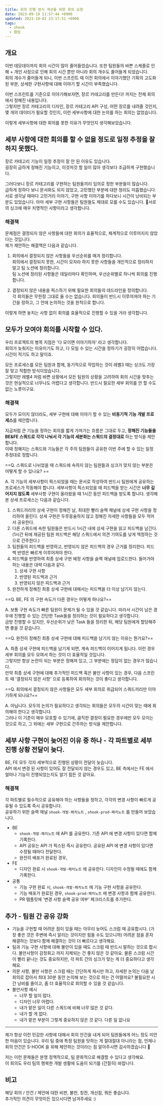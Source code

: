 ```yaml
---
title: 회의 진행 방식 개선을 위한 회의 요청
date: 2023-09-19 11:57:44 +0900
updated: 2023-10-02 23:17:51 +0900
tags:
  - shook
  - 협업
---
```


## 개요

이번 데모데이까지 회의 시간이 많이 줄어들었습니다. 또한 팀원들의 바쁜 스케줄로 인해 + 개인 사정으로 인해 회의 시간 뿐만 아니라 회의 개수도 줄어들게 되었습니다.  
회의 개수가 줄어들게 되니, 이번 스프린트 때 이전 회의에서 이야기했던 기획의 고도화된 부분, 상세한 구현사항에 대해 이야기 할 시간이 부족했습니다. 

이번 스프린트를 기준으로 이야기해보자면, 장르 카테고리를 만든다! 까지는 전체 회의에서 정해진 내용입니다.  
그렇지만 장르 카테고리의 디자인, 장르 카테고리 API 구성, 어떤 장르를 내려줄 것인지, 몇 개의 데이터가 필요할 것인지, 이런 세부사항에 대한 논의를 하는 회의는 없었습니다.  

이렇게 세부사항에 대한 회의를 못한 이유가 무엇인지 생각해보았습니다.

## 세부 사항에 대한 회의를 할 수 없을 정도로 일정 추정을 잘하지 못했다.

장르 카테고리 기능이 일정 추정이 잘 안 된 이유도 있습니다.  
굉장히 급하게 정해진 기능이고, 이것저것 할 일이 많아 생각보다 조급하게 구현했습니다.  

그러다보니 장르 카테고리를 구현하는 팀원들끼리 임의로 정한 부분들이 많습니다.  
급하게 정하다 보니 문서화도 되지 않았고, 고민했던 부분에 대한 정리도 미흡했습니다. 
서로 생각날 때마다 고민거리 이야기, 구현 사항 이야기를 하다보니 시간이 낭비되는 부분도 있었습니다. 
아마 세부 구현 사항들은 팀원들도 제대로 모를 수도 있습니다. 서로의 싱크에 매우 치명적인 사항이라고 생각합니다.    

### 해결책

문제점은 결정되지 않은 사항들에 대한 회의가 효율적으로, 체계적으로 이루어지지 않았다는 것입니다.  
제가 제안하는 해결책은 다음과 같습니다. 

1. 회의에서 결정되지 않은 사항들을 우선순위를 매겨 정리합니다.  
회의에서 결정되지 못한, 시간이 모자라 하지 못한 사항들을 개인적으로 정리하지 말고 팀 노션에 정리합니다.  
팀 노션에 정리된 사항들은 데일리마다 확인하며, 우선순위별로 하나씩 회의를 진행합니다.  

2. 결정되지 않은 내용을 픽스하기 위해 필요한 회의들의 데드라인을 정의합니다.  
각 회의들은 무한정 그대로 둘 수는 없습니다. 회의들이 반드시 이루어져야 하는 기간을 정하고, 그 안에 논의하는 것을 원칙으로 합니다.  

이렇게 하면 놓치는 사항 없이 회의를 효율적으로 진행할 수 있을 거라 생각합니다. 

## 모두가 모여야 회의를 시작할 수 있다.

우리 프로젝트의 병목 지점은 '다 모이면 이야기하자' 라고 생각합니다.  
회의가 늦춰지는 이유이기도 하고, 다 모일 수 있는 시간을 정하기가 굉장히 어렵습니다. 시간이 적기도 하고 말이죠.  

모든 프로세스를 모든 팀원과 함께, 동기적으로 작업하는 것이 레벨3 때는 싱크도 가장 잘 맞고 적합한 방식이었습니다.  
그렇지만 레벨4 처럼 바쁜 상황에서 모든 팀원의 상황을 고려하여 회의 시간을 맞추는 것은 현실적으로 너무나도 어렵다고 생각합니다. 반드시 필요한 세부 회의를 안 할 수도 없는 노릇이구요.  

### 해결책

모두가 모이지 않더라도, 세부 구현에 대해 이야기 할 수 있는 **비동기적 기능 개발 프로세스**를 제안합니다. 

지금처럼 큰 기능을 정하는 회의를 짧게 가져가는 흐름은 그대로 두고, **정해진 기능들을 BE&FE 스쿼드로 각각 나눠서 각 기능의 세분화는 스쿼드의 결정대로** 하는 방식을 제안합니다.  
이때 정해지는 스쿼드와 기능들은 각 주의 팀원들이 공유한 이번 주에 할 수 있는 일정 추정대로 정합니다.  

==Q. 스쿼드로 나뉘었을 때 스쿼드에 속하지 않는 팀원들과 싱크가 맞지 않는 부분은 어떻게 할 수 있나요?  ==

A. 각 기능의 세부사항이 픽스되었을 때는 문서로 작성하여 반드시 팀원에게 공유하는 프로세스가 작동해야 합니다. 세부사항이 픽스되었을 때 피드백을 받는 시간은 **너무 길어지지 않도록** 세부사항 구현이 올라왔을 때 1시간 동안 피드백을 받도록 합니다. 생각해본 상세 프로세스는 다음과 같습니다.  
1. 스쿼드끼리의 상세 구현이 정해진 날, 최대한 빨리 슬랙 채널에 상세 구현 사항을 정리하여 올린다. 상세 구현은 두루뭉술하지 않고 정해진 자세한 사항들을 모두 적어서 공유한다. 
2. 다른 스쿼드에 속한 팀원들은 반드시 1시간 내에 상세 구현을 읽고 피드백을 남긴다. (1시간 뒤에 제공된 팀원 피드백은 해당 스쿼드에서 의견 기여도를 낮게 책정하는 것으로 간주한다.)
3. 팀원들의 피드백을 반영하고, 반영되지 않은 피드백의 경우 근거를 정리한다. 피드백 반영은 빠르게 이루어져야 한다.
4. 피드백을 반영하여 최종 상세 구현 예정 사항을 슬랙 채널에 업로드한다. 들어가야 하는 내용은 대략 다음과 같다.
	1. 상세 구현 사항
	2. 반영된 피드백과 근거
	3. 반영되지 않은 피드백과 근거
5. 완전하게 정해진 최종 상세 구현에 대해서는 피드백을 더 이상 남기지 않는다.

==Q. BE, FE 의 구현 속도가 다른 경우는 어떻게 하나요?==

A. 보통 구현 속도가 빠른 팀원이 문제가 될 수 있을 것 같습니다. 따라서 시간이 남은 경우에 진행할 수 있는 간단한 Task들을 정리하는 것이 필요하다고 생각합니다.  
금방 진행할 수 있지만, 우선순위가 낮은 Task 들을 정리한 뒤, 해당 팀원에게 할당해주면 좋을 것 같습니다. 

==Q. 완전히 정해진 최종 상세 구현에 대해 피드백을 남기지 않는 이유는 뭔가요?==

A. 최종 상세 구현에 피드백을 남기게 되면, 계속 피드백이 이어지게 됩니다. 이런 경우 세부 회의를 모두 모여서 하는 것이 더 효율적일 것입니다.  
그렇지만 항상 논란이 되는 부분은 정해져 있고, 그 부분에는 정답이 없는 경우가 많습니다.  
만약 최종 상세 구현에 대해 추가적인 피드백 혹은 불만 사항이 있는 경우, 다음 스프린트 때 '결정되지 않은 사항' 으로 등록하여 회의하는 것이 좋다고 생각합니다.  

==Q. 회의에서 결정되지 않은 사항들은 모두 세부 회의로 취급되어 스쿼드끼리만 이야기하게 되나요?==

A. 아닙니다. 모두의 논의가 필요하다고 생각되는 회의들은 모두의 시간이 맞는 때에 회의해야 한다고 생각합니다.  
그러나 이 기준이 매우 모호할 수 있기에, 큼직한 결정이 필요한 경우에만 모두 모이는 것으로 하고, 그 외에는 세부 구현으로 간주하는 방식을 제안합니다. 

## 세부 사항 구현이 늦어진 이유 중 하나 - 각 파트별로 세부 진행 상황 전달이 늦다.

BE, FE 모두 각자 세부적으로 진행된 상황이 전달이 늦습니다.  
API 에서 변경 된 사항이 있어도 잘 전달되지 않는 경우도 있고, BE 측에서는 FE 에서 얼마나 기능이 진행되었는지도 알기 힘든 것 같아요.  

### 해결책

각 파트별로 필수적으로 공유해야 하는 사항들을 정하고, 각각의 변경 사항이 빠르게 공유될 수 있도록 즉시 공유합니다.  
공유하기 위한 슬랙 채널 `shook-개발-패치노트` , `shook-prod-패치노트` 를 만들어 보았습니다.  

- BE
	- `shook-개발-패치노트` 에 API 를 공유한다. 기존 API 에 변경 사항이 있다면 함께 기록한다.
	- API 공유는 API 가 픽스된 즉시 공유한다. 공유된 API 에 변경 사항이 있다면 수정될 때마다 전달한다.
	- 완전히 배포가 완료된 경우, 
- FE
	- 디자인 완료 시 `shook-개발-패치노트` 에 공유한다. 디자인이 수정될 때에도 함께 기록한다.
- 공통
	- 기능 구현 완료 시, `shook-개발-패치노트` 에 기능 구현 사항을 공유한다.
	- 기능 배포가 완료된 경우, `shook-prod-패치노트` 에 변경 사항과 함께 공유한다.
	- PR 템플릿에 '변경 사항 슬랙 공유 여부' 체크리스트를 추가한다.

## 추가 - 팀원 간 공유 강화

- 기능을 구현할 때 어려운 점이 있을 때는 아무리 늦어도 스크럼 때 공유합시다. (가장 좋은 것은 주변에 즉시 알리는 것이지만 힘들 수도 있으니까) 어려운 점을 혼자 해결하는 것보다 함께 해결하는 것이 더 빠르다고 생각해요.  
- 팀과 기능 구현 사항에 대해 불만이 있을 때도 스크럼 때 반드시 말하는 것으로 합시다. 불만사항이 감정회고 까지 지체되는 건 좋지 않은 것 같아요. 물론 스크럼 시간이 빨리 끝나는 것도 중요하지만, 각 파트 간의 싱크가 맞는 게 더 중요하다고 생각해요.  
- 의문 사항, 불만 사항은 스크럼 때는 간단하게 제시만 하고, 자세한 논의는 다음 날 회의로 잡아서 최대 30분 동안 논의해 보는 것으로 하는 건 어떨까요? 불필요한 시간 낭비를 줄이고, 좀 더 효율적으로 회의할 수 있을 것 같습니다.  
- 불만사항 예시
	- 너무 할 일이 많다.
	- 디자인 너무 어렵다.
	- 내가 맡은 일이 다른 스쿼드에 비해 너무 많은 것 같다.
	- 내가 할 게 없다.
	- 내가 맡은 부분이 그렇게 중요하지 않은 것 같다. 다른 일 없나요

---

제가 항상 이런 민감한 사항에 대해서 회의 안건을 내게 되어 팀원들에게 어느 정도 미안한 마음이 있습니다. 우리 팀 중에 특정 팀원을 탓하는 게 절대절대 아니라는 점, 언제나 회의 안건은 S-HOOK 을 위해 제안하는 것이라는 점 알아주시면 감사하겠습니다 🥺  

저는 이런 문제들은 분명 정책적으로, 팀 문화적으로 해결할 수 있다고 생각해요.  
이 회의도 우리 팀의 행복한 개발 생활에 도움이 되기를 (간절히) 바랍니다.  

## 비고

해당 회의 / 안건 / 제안에 대한 비판, 불만, 칭찬, 개선점, 뭐든 좋습니다.  
추가적인 의견이 무엇이든 있으시다면 남겨주세요 :)

